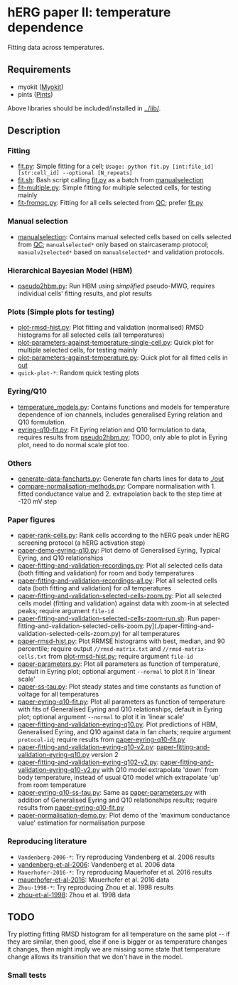 # hERG paper II: temperature dependence

Fitting data across temperatures.


## Requirements

- myokit ([Myokit](http://myokit.org/))
- pints ([Pints](https://github.com/pints-team/pints))

Above libraries should be included/installed in [../lib/](../lib).


## Description

### Fitting
- [fit.py](./fit.py): Simple fitting for a cell; `Usage: python fit.py [int:file_id] [str:cell_id] --optional [N_repeats]`
- [fit.sh](./fit.sh): Bash script calling [fit.py](./fit.py) as a batch from [manualselection](./manualselection)
- [fit-multiple.py](./fit-multiple.py): Simple fitting for multiple selected cells, for testing mainly
- [fit-fromqc.py](./fit-fromqc.py): Fitting for all cells selected from [QC](../qc); prefer [fit.py](./fit.py)


### Manual selection
- [manualselection](./manualselection): Contains manual selected cells based on cells selected from [QC](../qc); `manualselected*` only based on staircaseramp protocol; `manualv2selected*` based on `manualselected*` and validation protocols.


### Hierarchical Bayesian Model (HBM)
- [pseudo2hbm.py](./pseudohbm.py): Run HBM using _simplified_ pseudo-MWG, requires individual cells' fitting results, and plot results


### Plots (Simple plots for testing)
- [plot-rmsd-hist.py](./plot-rmsd-hist.py): Plot fitting and validation (normalised) RMSD histograms for all selected cells (all temperatures)
- [plot-parameters-against-temperature-single-cell.py](./plot-parameters-against-temperature-single-cell.py): Quick plot for multiple selected cells, for testing mainly
- [plot-parameters-against-temperature.py](./plot-parameters-against-temperature.py): Quick plot for all fitted cells in [out](./out)
- `quick-plot-*`: Random quick testing plots


### Eyring/Q10
- [temperature\_models.py](./temperature_models.py): Contains functions and models for temperature dependence of ion channels, includes generalised Eyring relation and Q10 formulation.
- [eyring-q10-fit.py](./eyring-q10-fit.py): Fit Eyring relation and Q10 formulation to data, requires results from [pseudo2hbm.py](./pseudohbm.py); TODO, only able to plot in Eyring plot, need to do normal scale plot too.


### Others
- [generate-data-fancharts.py](./generate-data-fancharts.py): Generate fan charts lines for data to [./out](./out)
- [compare-normalisation-methods.py](./compare-normalisation-methods.py): Compare normalisation with 1. fitted conductance value and 2. extrapolation back to the step time at -120 mV step


### Paper figures
- [paper-rank-cells.py](./paper-rank-cells.py): Rank cells according to the hERG peak under hERG screening protocol (a hERG activation step)
- [paper-demo-eyring-q10.py](./paper-demo-eyring-q10.py): Plot demo of Generalised Eyring, Typical Eyring, and Q10 relationships
- [paper-fitting-and-validation-recordings.py](./paper-fitting-and-validation-recordings.py): Plot all selected cells data (both fitting and validation) for room and body temperatures
- [paper-fitting-and-validation-recordings-all.py](./paper-fitting-and-validation-recordings-all.py): Plot all selected cells data (both fitting and validation) for _all_ temperatures
- [paper-fitting-and-validation-selected-cells-zoom.py](./paper-fitting-and-validation-selected-cells-zoom.py): Plot all selected cells model (fitting and validation) against data with zoom-in at selected peaks; require argument `file-id`
- [paper-fitting-and-validation-selected-cells-zoom-run.sh](./paper-fitting-and-validation-selected-cells-zoom-run.sh): Run paper-fitting-and-validation-selected-cells-zoom.py](./paper-fitting-and-validation-selected-cells-zoom.py) for all temperatures
- [paper-rmsd-hist.py](./paper-rmsd-hist.py): Plot RRMSE histograms with best, median, and 90 percentile; require output `//rmsd-matrix.txt` and `//rmsd-matrix-cells.txt` from [plot-rmsd-hist.py](./plot-rmsd-hist.py); require argument `file-id`
- [paper-parameters.py](./paper-parameters.py): Plot all parameters as function of temperature, default in Eyring plot; optional argument `--normal` to plot it in 'linear scale'
- [paper-ss-tau.py](./paper-ss-tau.py): Plot steady states and time constants as function of voltage for all temperatures
- [paper-eyring-q10-fit.py](./paper-eyring-q10-fit.py): Plot all parameters as function of temperature with fits of Generalised Eyring and Q10 relationships, default in Eyring plot; optional argument `--normal` to plot it in 'linear scale'
- [paper-fitting-and-validation-eyring-q10.py](./paper-fitting-and-validation-eyring-q10.py): Plot predictions of HBM, Generalised Eyring, and Q10 against data in fan charts; require argument `protocol-id`; require results from [paper-eyring-q10-fit.py](./paper-eyring-q10-fit.py)
- [paper-fitting-and-validation-eyring-q10-v2.py](./paper-fitting-and-validation-eyring-q10-v2.py): [paper-fitting-and-validation-eyring-q10.py](./paper-fitting-and-validation-eyring-q10.py) version 2
- [paper-fitting-and-validation-eyring-q102-v2.py](./paper-fitting-and-validation-eyring-q102-v2.py): [paper-fitting-and-validation-eyring-q10-v2.py](./paper-fitting-and-validation-eyring-q10-v2.py) with Q10 model extrapolate 'down' from body temperature, instead of usual Q10 model which extrapolate 'up' from room temperature
- [paper-eyring-q10-ss-tau.py](./paper-eyring-q10-ss-tau.py): Same as [paper-parameters.py](./paper-parameters.py) with addition of Generalised Eyring and Q10 relationships results; require results from [paper-eyring-q10-fit.py](./paper-eyring-q10-fit.py)
- [paper-normalisation-demo.py](./paper-normalisation-demo.py): Plot demo of the 'maximum conductance value' estimation for normalisation purpose


### Reproducing literature
- `Vandenberg-2006-*`: Try reproducing Vandenberg et al. 2006 results
- [vandenberg-et-al-2006](./vandenberg-et-al-2006): Vandenberg et al. 2006 data
- `Mauerhofer-2016-*`: Try reproducing Mauerhofer et al. 2016 results
- [mauerhofer-et-al-2016](./mauerhofer-et-al-2016): Mauerhofer et al. 2016 data
- `Zhou-1998-*`: Try reproducing Zhou et al. 1998 results
- [zhou-et-al-1998](./zhou-et-al-1998): Zhou et al. 1998 data


## TODO

Try plotting fitting RMSD histogram for all temperature on the same plot -- if they are similar, then good, else if one is bigger or as temperature changes it changes, then might imply we are missing some state that temperature change allows its transition that we don't have in the model.

### Small tests
